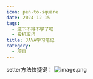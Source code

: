 ```yaml
---
icon: pen-to-square
date: 2024-12-15
tags:
  - 这下不得不学了吧
  - 投机取巧
title: JAVA学习笔记
category:
  - 项目
---
```

setter方法快捷键：
![image.png](https://cdn.jsdelivr.net/gh/fakeppa/blog-img/IHASDwdwd6.png)
